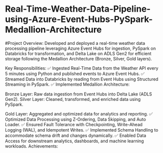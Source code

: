 # Real-Time-Weather-Data-Pipeline-using-Azure-Event-Hubs-PySpark-Medallion-Architecture

#Project Overview:
Developed and deployed a real-time weather data processing pipeline leveraging Azure Event Hubs for ingestion, PySpark on Databricks for transformation, and Delta Lake on ADLS Gen2 for efficient storage following the Medallion Architecture (Bronze, Silver, Gold layers).


Key Responsibilities:
✅ Ingested Real-Time Data from the Weather API every 5 minutes using Python and published events to Azure Event Hubs.
✅ Streamed Data into Databricks by reading from Event Hubs using Structured Streaming in PySpark.
✅ Implemented Medallion Architecture:


Bronze Layer: Raw data ingestion from Event Hubs into Delta Lake (ADLS Gen2).
Silver Layer: Cleaned, transformed, and enriched data using PySpark.

Gold Layer: Aggregated and optimized data for analytics and reporting.
✅ Optimized Data Processing using Z-Ordering, Data Skipping, and Auto Loader.
✅ Ensured Fault Tolerance with Checkpointing, Write-Ahead Logging (WAL), and Idempotent Writes.
✅ Implemented Schema Handling to accommodate schema drift and changes dynamically.
✅ Enabled Data Access for downstream analytics, dashboards, and machine learning workloads.
Achievements:
